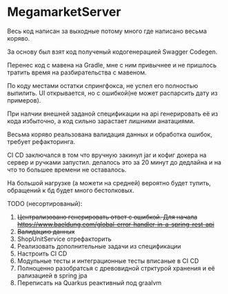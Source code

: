 # MegamarketServer

Весь код написан за выходные потому много где написано весьма коряво.

За основу был взят код полученый кодогенерацией Swagger Codegen.

Перенес код с мавена на Gradle, мне с ним привычнее и не пришлось тратить время на разбирательства с мавеном.

По коду местами остатки спрингфокса, не успел его полностью выпилить. UI открывается, но с ошибкой(не может распарсить дату из примеров).

При налчии внешней заданой спецификации на api генерировать её из кода избыточно, а код сильно зарастает лишними анатациями.

Весьма коряво реальзована валидация данных и обработка ошибок, требует рефакторинга.

CI CD заключался в том что вручную закинул jar и кофиг докера на сервер и ручками запустил. делалось это за 20 минут до дедлайна и на что то большее времени не оставалось.

На большой нагрузке (а можети на средней) вероятно будет тупить, обращений к бд будет много бестолковых.


TODO (несортированый):
1. ~~Централизовано генерировать ответ с ошибкой. Для начала https://www.baeldung.com/global-error-handler-in-a-spring-rest-api~~
2. ~~Валидацию данных~~
3. ShopUnitService отрефакторить
4. Реализовать дополнительные задачи из спецификации
5. Настроить CI CD
6. Модульные тесты и интеграционные тесты вписаные в CI CD
7. Полноценно разобратсья с древовидной стрктурой хранения и её рализацией в spring jpa
8. Переписать на Quarkus реактивный под graalvm
 
